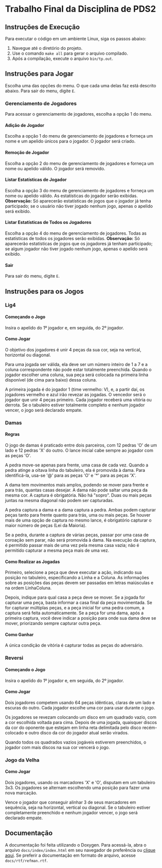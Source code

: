 # Trabalho Final da Disciplina de PDS2

## Instruções de Execução

Para executar o código em um ambiente Linux, siga os passos abaixo:

1. Navegue até o diretório do projeto.
2. Use o comando `make all` para gerar o arquivo compilado.
3. Após a compilação, execute o arquivo `bin/tp.out`.

## Instruções para Jogar

Escolha uma das opções do menu. O que cada uma delas faz está descrito abaixo. Para sair do menu, digite `E`.

### Gerenciamento de Jogadores

Para acessar o gerenciamento de jogadores, escolha a opção 1 do menu.

#### Adição de Jogador

Escolha a opção 1 do menu de gerenciamento de jogadores e forneça um nome e um apelido únicos para o jogador. O jogador será criado.

#### Remoção de Jogador

Escolha a opção 2 do menu de gerenciamento de jogadores e forneça um nome ou apelido válido. O jogador será removido.

#### Listar Estatísticas de Jogador

Escolha a opção 3 do menu de gerenciamento de jogadores e forneça um nome ou apelido válido. As estatísticas do jogador serão exibidas. **Observação:** Só aparecerão estatísticas de jogos que o jogador já tenha participado; se o usuário não tiver jogado nenhum jogo, apenas o apelido será exibido.

#### Listar Estatísticas de Todos os Jogadores

Escolha a opção 4 do menu de gerenciamento de jogadores. Todas as estatísticas de todos os jogadores serão exibidas. **Observação:** Só aparecerão estatísticas de jogos que os jogadores já tenham participado; se algum jogador não tiver jogado nenhum jogo, apenas o apelido será exibido.

#### Sair

Para sair do menu, digite `E`.

## Instruções para os Jogos

### Lig4

#### Começando o Jogo

Insira o apelido do 1º jogador e, em seguida, do 2º jogador.

#### Como Jogar

O objetivo dos jogadores é unir 4 peças da sua cor, seja na vertical, horizontal ou diagonal.

Para uma jogada ser válida, ela deve ser um número inteiro de 1 a 7 e a coluna correspondente não pode estar totalmente preenchida. Quando o jogador escolher uma coluna, sua peça será colocada na primeira linha disponível (de cima para baixo) dessa coluna.

A primeira jogada é do jogador 1 (time vermelho: V), e, a partir daí, os jogadores vermelho e azul irão revezar as jogadas. O vencedor será o jogador que unir 4 peças primeiro. Cada jogador receberá uma vitória ou derrota. Se o tabuleiro estiver totalmente completo e nenhum jogador vencer, o jogo será declarado empate.

### Damas

#### Regras

O jogo de damas é praticado entre dois parceiros, com 12 pedras 'O' de um lado e 12 pedras 'X' do outro. O lance inicial cabe sempre ao jogador com as peças 'O'.

A pedra move-se apenas para frente, uma casa de cada vez. Quando a pedra atinge a oitava linha do tabuleiro, ela é promovida à dama. Para identificá-la, usa-se '@' para as peças 'O' e '*' para as peças 'X'.

A dama tem movimentos mais amplos, podendo se mover para frente e para trás, quantas casas desejar. A dama não pode saltar uma peça da mesma cor. A captura é obrigatória. Não há "sopro". Duas ou mais peças juntas na mesma diagonal não podem ser capturadas.

A pedra captura a dama e a dama captura a pedra. Ambas podem capturar peças tanto para frente quanto para trás, uma ou mais peças. Se houver mais de uma opção de captura no mesmo lance, é obrigatório capturar o maior número de peças (Lei da Maioria).

Se a pedra, durante a captura de várias peças, passar por uma casa de coroação sem parar, não será promovida à dama. Na execução da captura, é permitido passar mais de uma vez pela mesma casa vazia; não é permitido capturar a mesma peça mais de uma vez.

#### Como Realizar as Jogadas

Primeiro, selecione a peça que deve executar a ação, indicando sua posição no tabuleiro, especificando a Linha e a Coluna. As informações sobre as posições das peças devem ser passadas em letras maiúsculas e na ordem LinhaColuna.

Depois, indique para qual casa a peça deve se mover. Se a jogada for capturar uma peça, basta informar a casa final da peça movimentada. Se for capturar múltiplas peças, e a peça inicial for uma pedra comum, a captura será feita automaticamente. Se a peça for uma dama, após a primeira captura, você deve indicar a posição para onde sua dama deve se mover, priorizando sempre capturar outra peça.

#### Como Ganhar

A única condição de vitória é capturar todas as peças do adversário.

### Reversi

#### Começando o Jogo

Insira o apelido do 1º jogador e, em seguida, do 2º jogador.

#### Como Jogar

Dois jogadores competem usando 64 peças idênticas, claras de um lado e escuras do outro. Cada jogador escolhe uma cor para usar durante o jogo.

Os jogadores se revezam colocando um disco em um quadrado vazio, com a cor escolhida voltada para cima. Depois de uma jogada, quaisquer discos da cor do oponente que estejam em linha reta delimitada pelo disco recém-colocado e outro disco da cor do jogador atual serão virados.

Quando todos os quadrados vazios jogáveis estiverem preenchidos, o jogador com mais discos na sua cor vencerá o jogo.

### Jogo da Velha

#### Como Jogar

Dois jogadores, usando os marcadores 'X' e 'O', disputam em um tabuleiro 3x3. Os jogadores se alternam escolhendo uma posição para fazer uma nova marcação.

Vence o jogador que conseguir alinhar 3 de seus marcadores em sequência, seja na horizontal, vertical ou diagonal. Se o tabuleiro estiver completamente preenchido e nenhum jogador vencer, o jogo será declarado empate.

## Documentação

A documentação foi feita utilizando o Doxygen. Para acessá-la, abra o arquivo `docs/index/index.html` em seu navegador de preferência ou [clique aqui](https://drefus.github.io/PDS2-Trabalho-Final/index/index.html). Se preferir a documentação em formato de arquivo, acesse `docs/rtf/refman.rtf`.
